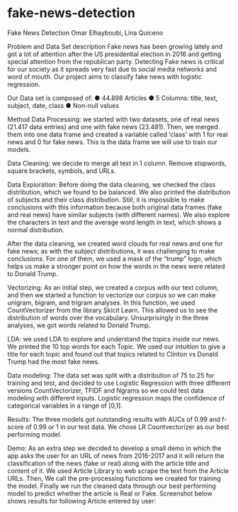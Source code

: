 # fake-news-detection

Fake News Detection
Omar Elhayboubi, Lina Quiceno

Problem and Data Set description
Fake news has been growing lately and got a lot of attention after the US presidential election in 2016 and
getting special attention from the republican party. Detecting Fake news is critical for our society as it spreads
very fast due to social media networks and word of mouth. Our project aims to classify fake news with logistic
regression.

Our Data set is composed of:
● 44.898 Articles
● 5 Columns: title, text, subject, date, class
● Non-null values


Method
Data Processing: we started with two datasets, one of real news (21.417
data entries) and one with fake news (23.481). Then, we merged them
into one data frame and created a variable called ‘class’ with 1 for real
news and 0 for fake news. This is the data frame we will use to train our
models.

Data Cleaning: we decide to merge all text in 1 column. Remove stopwords, square brackets, symbols, and
URLs.

Data Exploration: Before doing the data cleaning, we checked the class distribution, which we found to be
balanced. We also printed the distribution of subjects and their class distribution. Still, it is impossible to make
conclusions with this information because both original data frames (fake and real news) have similar subjects
(with different names). We also explore the characters in text and the average word length in text, which
shows a normal distribution.

After the data cleaning, we created word clouds for real news and one for fake news; as with the subject
distributions, it was challenging to make conclusions. For one of them, we used a mask of the “trump” logo,
which helps us make a stronger point on how the words in the news were related to Donald Trump.

Vectorizing: As an initial step, we created a corpus with our text column, and then we started a function to vectorize our corpus so we can make unigram, bigram, and trigram analyses. In this function, we used CountVectorizer from the library Skicit Learn. This allowed us to see the distribution of words over the vocabulary. Unsurprisingly in the three analyses, we got words related to Donald Trump.

LDA: we used LDA to explore and understand the topics inside our news. We printed the 10 top words for each Topic. We used our intuition to give a title for each topic and found out that topics related to Clinton vs Donald Trump had the most fake news.

Data modeling: The data set was split with a distribution of 75 to 25 for training and test, and decided to use Logistic Regression with three different versions CountVectorizer, TFIDF and Ngrams so we could test data modeling with different inputs. Logistic regression maps the confidence of categorical variables in a range of [0,1].

Results: The three models got outstanding results with AUCs of 0.99 and f-score of 0.99 or 1 in our test data. We chose LR Countvectorizer as our best performing model.

Demo: As an extra step we decided to develop a small demo in which the app asks the user for an URL of news from 2016-2017 and it will return the classification of the news (fake or real) along with the article title and content of it. We used Article Library to web scrape the text from the
Article URLs. Then, We call the pre-processing functions we created for training the model. Finally we run the cleaned data through our best performing model to predict whether the article is Real or Fake. Screenshot below shows results for following Article entered by user:
